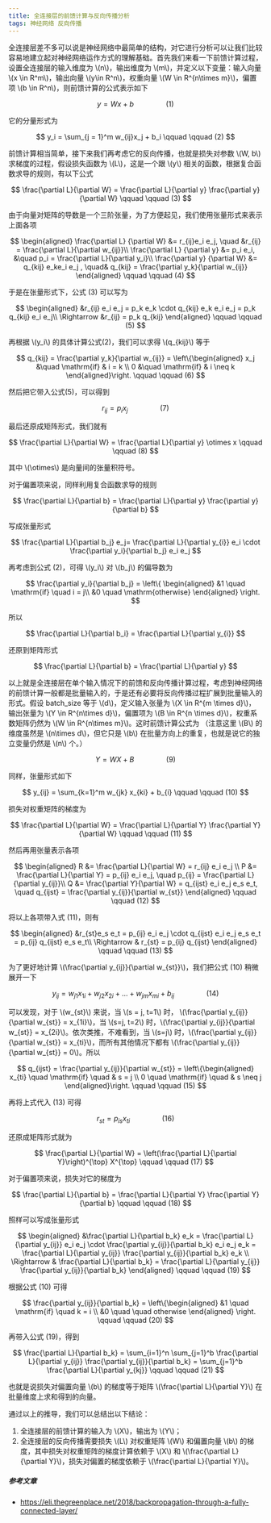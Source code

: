 ```yaml
---
title: 全连接层的前馈计算与反向传播分析
tags: 神经网络 反向传播
---
```


全连接层差不多可以说是神经网络中最简单的结构，对它进行分析可以让我们比较容易地建立起对神经网络运作方式的理解基础。首先我们来看一下前馈计算过程，设置全连接层的输入维度为 \\(n\\)，输出维度为 \\(m\\)，并定义以下变量：输入向量 \\(x \in R^m\\)，输出向量 \\(y\in R^n\\)，权重向量 \\(W \in R^{n\times m}\\)，偏置项 \\(b \in R^n\\)，则前馈计算的公式表示如下

$$
  y = W x + b\qquad \qquad (1)
  $$

它的分量形式为

$$
  y_i = \sum_{j = 1}^m w_{ij}x_j + b_i \qquad \qquad (2)
  $$

前馈计算相当简单，接下来我们再考虑它的反向传播，也就是损失对参数 \\(W, b\\) 求梯度的过程，假设损失函数为 \\(L\\)，这是一个跟 \\(y\\) 相关的函数，根据复合函数求导的规则，有以下公式

$$
  \frac{\partial L}{\partial W} = \frac{\partial L}{\partial y} \frac{\partial y}{\partial W}  \qquad \qquad (3)
  $$

由于向量对矩阵的导数是一个三阶张量，为了方便起见，我们使用张量形式来表示上面各项

$$
  \begin{aligned}
  \frac{\partial L} {\partial W} &= r_{ij}e_i e_j, \quad &r_{ij} = \frac{\partial L}{\partial w_{ij}}\\
  \frac{\partial L} {\partial y} &= p_i e_i, &\quad p_i = \frac{\partial L}{\partial y_i}\\
  \frac{\partial y} {\partial W} &= q_{kij} e_ke_i e_j , \quad& q_{kij} = \frac{\partial y_k}{\partial w_{ij}}
  \end{aligned} 
  \qquad \qquad (4)
  $$

于是在张量形式下，公式 (3) 可以写为

$$
  \begin{aligned}
  &r_{ij} e_i e_j = p_k e_k \cdot q_{kij} e_k e_i e_j = p_k q_{kij} e_i e_j\\
  \Rightarrow &r_{ij} = p_k q_{kij}
  \end{aligned} 
  \qquad \qquad (5)
  $$

再根据 \\(y_i\\) 的具体计算公式(2)，我们可以求得 \\(q_{kij}\\) 等于

$$
  q_{kij} = \frac{\partial y_k}{\partial w_{ij}} = \left\{\begin{aligned}
x_j &\quad \mathrm{if} & i = k \\
0 &\quad \mathrm{if} & i \neq k
  \end{aligned}\right.
  \qquad \qquad (6)
  $$

然后把它带入公式(5)，可以得到

$$
  r_{ij} = p_i x_j \qquad \qquad (7)
  $$

最后还原成矩阵形式，我们就有 

$$
  \frac{\partial L}{\partial W} = \frac{\partial L}{\partial y} \otimes x
  \qquad \qquad (8)
  $$

其中 \\(\otimes\\) 是向量间的张量积符号。

对于偏置项来说，同样利用复合函数求导的规则

$$
  \frac{\partial L}{\partial b} = \frac{\partial L}{\partial y} \frac{\partial y}{\partial b}
  $$

写成张量形式

$$
  \frac{\partial L}{\partial b_j} e_j= \frac{\partial L}{\partial y_{i}} e_i \cdot \frac{\partial y_i}{\partial b_j} e_i e_j
  $$

再考虑到公式 (2)，可得 \\(y_i\\) 对 \\(b_j\\) 的偏导数为

$$
  \frac{\partial y_i}{\partial b_j} = \left\{
    \begin{aligned}
    &1 \quad \mathrm{if} \quad i = j\\
    &0 \quad \mathrm{otherwise}
    \end{aligned}
    \right.
  $$

所以 

$$
  \frac{\partial L}{\partial b_i} = \frac{\partial L}{\partial y_{i}}
  $$

还原到矩阵形式

$$
  \frac{\partial L}{\partial b} = \frac{\partial L}{\partial y}
  $$

以上就是全连接层在单个输入情况下的前馈和反向传播计算过程，考虑到神经网络的前馈计算一般都是批量输入的，于是还有必要将反向传播过程扩展到批量输入的形式。假设 batch_size 等于 \\(d\\)，定义输入张量为 \\(X \in R^{m \times d}\\)，输出张量为 \\(Y \in R^{n\times d}\\)，偏置项为 \\(B \in R^{n \times d}\\)，权重系数矩阵仍然为 \\(W \in R^{n\times m}\\)。这时前馈计算公式为 （注意这里 \\(B\\) 的维度虽然是 \\(n\times d\\)，但它只是 \\(b\\) 在批量方向上的重复，也就是说它的独立变量仍然是 \\(n\\) 个。）

$$
    Y = W X + B \qquad \qquad (9)
  $$

同样，张量形式如下

$$
  y_{ij} = \sum_{k=1}^m w_{jk} x_{ki} + b_{i}
  \qquad \qquad (10)
  $$

损失对权重矩阵的梯度为 

$$
  \frac{\partial L}{\partial W} = \frac{\partial L}{\partial Y} \frac{\partial Y}{\partial W}
  \qquad \qquad (11)
  $$

然后再用张量表示各项

$$
  \begin{aligned}
  R &= \frac{\partial L}{\partial W} = r_{ij} e_i e_j \\
  P &= \frac{\partial L}{\partial Y} = p_{ij} e_i e_j, \quad p_{ij} = \frac{\partial L}{\partial y_{ij}}\\
  Q &= \frac{\partial Y}{\partial W} = q_{ijst} e_i e_j e_s e_t, \quad q_{ijst} = \frac{\partial y_{ij}}{\partial w_{st}}
  \end{aligned}
  \qquad \qquad (12)
  $$

将以上各项带入式 (11)，则有

$$
  \begin{aligned}
    &r_{st}e_s e_t = p_{ij} e_i e_j \cdot q_{ijst} e_i e_j e_s e_t = p_{ij} q_{ijst} e_s e_t\\
    \Rightarrow & r_{st} = p_{ij} q_{ijst}
  \end{aligned}
  \qquad \qquad (13)
  $$

为了更好地计算 \\(\frac{\partial y_{ij}}{\partial w_{st}}\\)，我们把公式 (10) 稍微展开一下

$$
  y_{ij} = w_{j1}x_{1i} + w_{j2}x_{2i} + ... + w_{jm}x_{mi} + b_{ij}
  \qquad \qquad (14)
  $$

可以发现，对于 \\(w_{st}\\) 来说，当 \\(s = j, t=1\\) 时， \\(\frac{\partial y_{ij}}{\partial w_{st}} = x_{1i}\\)，当 \\(s=j, t=2\\) 时，\\(\frac{\partial y_{ij}}{\partial w_{st}} = x_{2i}\\)。依次类推，不难看到，当 \\(s=j\\) 时，\\(\frac{\partial y_{ij}}{\partial w_{st}} = x_{ti}\\)，而所有其他情况下都有 \\(\frac{\partial y_{ij}}{\partial w_{st}} = 0\\)。所以 

$$
  q_{ijst} = \frac{\partial y_{ij}}{\partial w_{st}} = \left\{\begin{aligned}
  x_{ti} \quad \mathrm{if} \quad & s = j \\
  0 \quad \mathrm{if} \quad & s \neq j
\end{aligned}\right.
\qquad \qquad (15)
  $$

再将上式代入 (13) 可得

$$
  r_{st}  = p_{is} x_{ti}
  \qquad \qquad (16)
  $$

还原成矩阵形式就为

$$
  \frac{\partial L}{\partial W} = \left(\frac{\partial L}{\partial Y}\right)^{\top} X^{\top}
  \qquad \qquad (17)
  $$

对于偏置项来说，损失对它的梯度为 

$$
  \frac{\partial L}{\partial b} = \frac{\partial L}{\partial Y} \frac{\partial Y}{\partial b}
  \qquad \qquad (18)
  $$

照样可以写成张量形式

$$
  \begin{aligned}
  &\frac{\partial L}{\partial b_k} e_k =  \frac{\partial L}{\partial y_{ij}} e_i e_j \cdot  \frac{\partial y_{ij}}{\partial b_k} e_i e_j e_k = \frac{\partial L}{\partial y_{ij}} \frac{\partial y_{ij}}{\partial b_k} e_k \\
  \Rightarrow & \frac{\partial L}{\partial b_k} = \frac{\partial L}{\partial y_{ij}} \frac{\partial y_{ij}}{\partial b_k}
  \end{aligned}
  \qquad \qquad (19)
  $$

根据公式 (10) 可得

$$
   \frac{\partial y_{ij}}{\partial b_k} = \left\{\begin{aligned}
  &1 \quad \mathrm{if} \quad k = i \\
  &0 \quad \quad otherwise
   \end{aligned}
   \right.
   \qquad \qquad (20)
  $$

再带入公式 (19)，得到

$$
  \frac{\partial L}{\partial b_k} = \sum_{i=1}^n \sum_{j=1}^b \frac{\partial L}{\partial y_{ij}} \frac{\partial y_{ij}}{\partial b_k} = \sum_{j=1}^b \frac{\partial L}{\partial y_{kj}}
  \qquad \qquad (21)
  $$

也就是说损失对偏置向量 \\(b\\) 的梯度等于矩阵 \\(\frac{\partial L}{\partial Y}\\) 在批量维度上求和得到的向量。

通过以上的推导，我们可以总结出以下结论：

1. 全连接层的前馈计算的输入为 \\(X\\)，输出为 \\(Y\\)；
2. 全连接层的反向传播需要损失 \\(L\\) 对权重矩阵 \\(W\\) 和偏置向量 \\(b\\) 的梯度，其中损失对权重矩阵的梯度计算依赖于 \\(X\\) 和 \\(\frac{\partial L}{\partial Y}\\)，损失对偏置的梯度依赖于 \\(\frac{\partial L}{\partial Y}\\)。

##### 参考文章

* https://eli.thegreenplace.net/2018/backpropagation-through-a-fully-connected-layer/